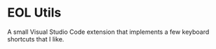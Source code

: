 # EOL Utils

A small Visual Studio Code extension that implements a few keyboard shortcuts that I like.
